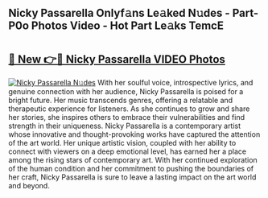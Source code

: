 ## Nicky Passarella Onlyf𝚊ns Le𝚊ked N𝚞des - Part-P0o Photos Video - Hot Part Le𝚊ks TemcE

# <h2><a href="http://ab8456.deff.icu/?id=Nicky+Passarella">🔗 New 👉🔴 Nicky Passarella VIDEO Photos</a></h2>

[![Nicky Passarella N𝚞des](https://i.imgur.com/rIISA9y.gif)](http://ab8456.deff.icu/?id=Nicky+Passarella)
With her soulful voice, introspective lyrics, and genuine connection with her audience, Nicky Passarella is poised for a bright future. Her music transcends genres, offering a relatable and therapeutic experience for listeners. As she continues to grow and share her stories, she inspires others to embrace their vulnerabilities and find strength in their uniqueness. Nicky Passarella is a contemporary artist whose innovative and thought-provoking works have captured the attention of the art world. Her unique artistic vision, coupled with her ability to connect with viewers on a deep emotional level, has earned her a place among the rising stars of contemporary art. With her continued exploration of the human condition and her commitment to pushing the boundaries of her craft, Nicky Passarella is sure to leave a lasting impact on the art world and beyond.
